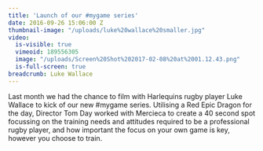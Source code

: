 ```yaml
---
title: 'Launch of our #mygame series'
date: 2016-09-26 15:06:00 Z
thumbnail-image: "/uploads/luke%20wallace%20smaller.jpg"
video:
  is-visible: true
  vimeoid: 189556305
  image: "/uploads/Screen%20Shot%202017-02-08%20at%2001.12.43.png"
  is-full-screen: true
breadcrumb: Luke Wallace
---
```


Last month we had the chance to film with Harlequins rugby player Luke Wallace to kick of our new #mygame series. Utilising a Red Epic Dragon for the day, Director Tom Day worked with Mercieca to create a 40 second spot focussing on the training needs and attitudes required to be a professional rugby player, and how important the focus on your own game is key, however you choose to train.


